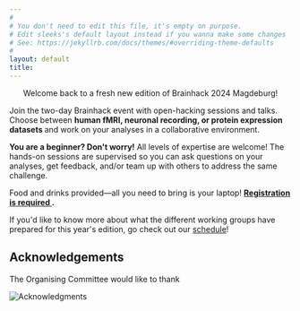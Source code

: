 ```yaml
---
#
# You don't need to edit this file, it's empty on purpose.
# Edit sleeks's default layout instead if you wanna make some changes
# See: https://jekyllrb.com/docs/themes/#overriding-theme-defaults
#
layout: default
title:
---
```


<p style="text-align: center;">Welcome back to a fresh new edition of Brainhack 2024 Magdeburg!</p>

<p> Join the two-day Brainhack event with open-hacking sessions and talks. Choose between <strong> human fMRI, neuronal recording, or protein expression datasets </strong> and work on your analyses in a collaborative environment.</p>

<p> <strong> You are a beginner? Don't worry!</strong> All levels of expertise are welcome! The hands-on sessions are supervised so you can ask questions on your analyses, get feedback, and/or team up with others to address the same challenge.</p>

<p>Food and drinks provided—all you need to bring is your laptop! 
<strong> <a href="https://forms.gle/WWRWrJzwvbvpBnaUA">Registration is required </a>.</strong></p>

If you'd like to know more about what the different working groups have prepared for this year's edition, go check out our [schedule](https://brainhackmagdeburg.github.io/schedule/)!


## Acknowledgements

The Organising Committee would like to thank 

![Acknowledgments](https://github.com/brainhackmagdeburg/brainhackmagdeburg.github.io/assets/159427588/025eef8b-6521-4197-a115-59854a770990)

